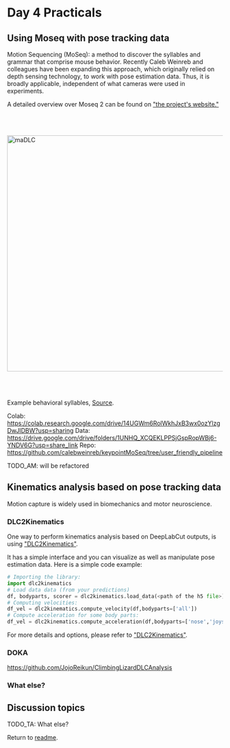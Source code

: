 # Day 4 Practicals


## Using Moseq with pose tracking data

Motion Sequencing (MoSeq): a method to discover the syllables and grammar that comprise mouse behavior. Recently Caleb Weinreb and colleagues have been expanding this approach, which originally relied on depth sensing technology, to work with pose estimation data. Thus, it is broadly applicable, independent of what cameras were used in experiments.

A detailed overview over Moseq 2 can be found on <a href="https://dattalab.github.io/moseq2-website/index.html" target="_blank">"the project's website."</a>

<img src="https://dattalab.github.io/moseq2-website/images/crowd_movie_example.gif?format=2500w" width="550" title="maDLC" alt="maDLC" align="center" vspace = "50">

Example behavioral syllables, [Source](https://dattalab.github.io/moseq2-website/index.html).

Colab: https://colab.research.google.com/drive/14UGWm6RolWkhJxB3wx0ozYlzgDwJlDBW?usp=sharing
Data: https://drive.google.com/drive/folders/1UNHQ_XCQEKLPPSjGspRopWBj6-YNDV6G?usp=share_link
Repo: https://github.com/calebweinreb/keypointMoSeq/tree/user_friendly_pipeline

TODO_AM: will be refactored

## Kinematics analysis based on pose tracking data

Motion capture is widely used in biomechanics and motor neuroscience.

### DLC2Kinematics

One way to perform kinematics analysis based on DeepLabCut outputs, is using <a href="https://github.com/AdaptiveMotorControlLab/DLC2Kinematics" target="_blank">"DLC2Kinematics"</a>.

It has a simple interface and you can visualize as well as manipulate pose estimation data. Here is a simple code example:

``` python
# Importing the library:
import dlc2kinematics
# Load data data (from your predictions)
df, bodyparts, scorer = dlc2kinematics.load_data(<path of the h5 file>)
# Computing velocities:
df_vel = dlc2kinematics.compute_velocity(df,bodyparts=['all'])
# Compute acceleration for some body parts:
df_vel = dlc2kinematics.compute_acceleration(df,bodyparts=['nose','joystick'])
```

For more details and options, please refer to <a href="https://github.com/AdaptiveMotorControlLab/DLC2Kinematics" target="_blank">"DLC2Kinematics"</a>.

### DOKA

https://github.com/JojoReikun/ClimbingLizardDLCAnalysis

### What else?



## Discussion topics



TODO_TA: What else?


Return to [readme](../README.md).
